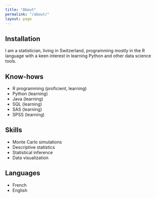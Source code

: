 ```yaml
---
title: "About"
permalink: "/about/"
layout: page
---
```


## Installation

I am a statistician, living in Switzerland, programming mostly in the R language with a keen interest in learning Python and other data science tools.

## Know-hows

 - R programming (proficient, learning)
 - Python (learning)
 - Java (learning)
 - SQL (learning)
 - SAS (learning)
 - SPSS (learning)

## Skills

- Monte Carlo simulations
- Descriptive statistics
- Statistical inference
- Data visualization

## Languages

- French
- English

